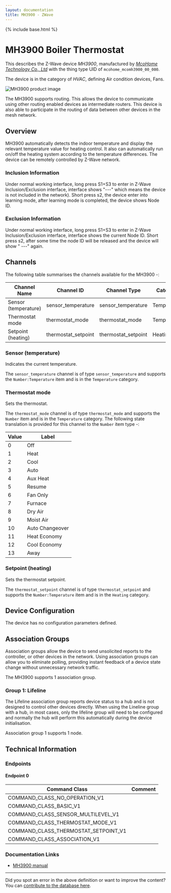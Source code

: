 ```yaml
---
layout: documentation
title: MH3900 - ZWave
---
```


{% include base.html %}

# MH3900 Boiler Thermostat
This describes the Z-Wave device *MH3900*, manufactured by *[McoHome Technology Co., Ltd](http://www.mcohome.com/)* with the thing type UID of ```mcohome_mcomh3900_00_000```.

The device is in the category of *HVAC*, defining Air condition devices, Fans.

![MH3900 product image](https://opensmarthouse.org/zwavedatabase/1048/image/)


The MH3900 supports routing. This allows the device to communicate using other routing enabled devices as intermediate routers.  This device is also able to participate in the routing of data between other devices in the mesh network.

## Overview

MH3900 automatically detects the indoor temperature and display the relevant temperature value for heating control. It also can automatically run on/off the heating system according to the temperature differences. The device can be remotely controlled by Z-Wave network.

### Inclusion Information

Under normal working interface, long press S1+S3 to enter in Z-Wave Inclusion/Exclusion interface, interface shows "\---" which means the device is not included in the network). Short press s2, the device enter into learning mode, after learning mode is completed, the device shows Node ID.

### Exclusion Information

Under normal working interface, long press S1+S3 to enter in Z-Wave Inclusion/Exclusion interface, interface shows the current Node ID. Short press s2, after some time the node ID will be released and the device will show " \---" again.

## Channels

The following table summarises the channels available for the MH3900 -:

| Channel Name | Channel ID | Channel Type | Category | Item Type |
|--------------|------------|--------------|----------|-----------|
| Sensor (temperature) | sensor_temperature | sensor_temperature | Temperature | Number:Temperature | 
| Thermostat mode | thermostat_mode | thermostat_mode | Temperature | Number | 
| Setpoint (heating) | thermostat_setpoint | thermostat_setpoint | Heating | Number:Temperature | 

### Sensor (temperature)
Indicates the current temperature.

The ```sensor_temperature``` channel is of type ```sensor_temperature``` and supports the ```Number:Temperature``` item and is in the ```Temperature``` category.

### Thermostat mode
Sets the thermostat.

The ```thermostat_mode``` channel is of type ```thermostat_mode``` and supports the ```Number``` item and is in the ```Temperature``` category.
The following state translation is provided for this channel to the ```Number``` item type -:

| Value | Label     |
|-------|-----------|
| 0 | Off |
| 1 | Heat |
| 2 | Cool |
| 3 | Auto |
| 4 | Aux Heat |
| 5 | Resume |
| 6 | Fan Only |
| 7 | Furnace |
| 8 | Dry Air |
| 9 | Moist Air |
| 10 | Auto Changeover |
| 11 | Heat Economy |
| 12 | Cool Economy |
| 13 | Away |

### Setpoint (heating)
Sets the thermostat setpoint.

The ```thermostat_setpoint``` channel is of type ```thermostat_setpoint``` and supports the ```Number:Temperature``` item and is in the ```Heating``` category.



## Device Configuration

The device has no configuration parameters defined.

## Association Groups

Association groups allow the device to send unsolicited reports to the controller, or other devices in the network. Using association groups can allow you to eliminate polling, providing instant feedback of a device state change without unnecessary network traffic.

The MH3900 supports 1 association group.

### Group 1: Lifeline

The Lifeline association group reports device status to a hub and is not designed to control other devices directly. When using the Lineline group with a hub, in most cases, only the lifeline group will need to be configured and normally the hub will perform this automatically during the device initialisation.

Association group 1 supports 1 node.

## Technical Information

### Endpoints

#### Endpoint 0

| Command Class | Comment |
|---------------|---------|
| COMMAND_CLASS_NO_OPERATION_V1| |
| COMMAND_CLASS_BASIC_V1| |
| COMMAND_CLASS_SENSOR_MULTILEVEL_V1| |
| COMMAND_CLASS_THERMOSTAT_MODE_V1| |
| COMMAND_CLASS_THERMOSTAT_SETPOINT_V1| |
| COMMAND_CLASS_ASSOCIATION_V1| |

### Documentation Links

* [MH3900 manual](https://opensmarthouse.org/zwavedatabase/1048/MH-3900-Manual.pdf)

---

Did you spot an error in the above definition or want to improve the content?
You can [contribute to the database here](https://opensmarthouse.org/zwavedatabase/1048).
